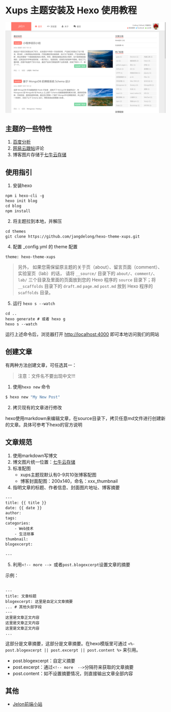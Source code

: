 # Xups 主题安装及 Hexo 使用教程
![预览](./xups.png)
## 主题的一些特性

1. [百度分析](http://tongji.baidu.com/web/welcome/login)
2. [网易云跟帖](https://gentie.163.com/)评论
3. 博客图片存储于[七牛云存储](http://www.qiniu.com/)

## 使用指引

1. 安装hexo

  ```
  npm i hexo-cli -g
  hexo init blog
  cd blog
  npm install
  ```

2. 将主题拉到本地，并解压

  ```
  cd themes
  git clone https://github.com/jangdelong/hexo-theme-xups.git
  ```

4. 配置 _config.yml 的 theme 配置

  ```
  theme: hexo-theme-xups
  ```
  >另外，
  如果您需保留原主题的关于页（about）、留言页面（comment）、实验室页（lab）的话，
  请将 `__source/` 目录下的 `about/`、`comment/`、`lab/` 三个目录及里面的页面放到您的 Hexo 程序的 `source` 目录下；将 `__scaffolds` 目录下的 `draft.md` `page.md` `post.md` 放到 Hexo 程序的 `scaffolds` 目录。

5. 运行 `hexo s --watch`
  
  ```
  cd ..
  hexo generate # 或者 hexo g
  hexo s --watch
  ```
  
  运行上述命令后，浏览器打开 [http://localhost:4000](http://localhost:4000) 即可本地访问我们的网站
    
## 创建文章

有两种方法创建文章，可任选其一：

> 注意：文件名不要出现中文!!!

1. 使用`hexo new` 命令
  
  ``` bash
  $ hexo new "My New Post"
  ```

2. 拷贝现有的文章进行修改
  
  hexo使用markdown来编辑文章，在source目录下，拷贝任意md文件进行创建新的文章。具体可参考下hexo的官方说明

## 文章规范

1. 使用markdown写博文 
2. 博文图片统一位置：[七牛云存储](http://www.qiniu.com/)
3. 标准配图
   - xups主题现默认有0-9共10张博客配图
   - 博客封面配图：200x140，命名：xxx_thumbnail
4. 指明文章的标题、作者信息、封面图片地址、博客摘要

  ```
  ---
  title: {{ title }}
  date: {{ date }}
  author:
  tags:
  categories:
      - Web技术
      - 生活琐事
  thumbnail:
  blogexcerpt:

  ---

  ```

5. 利用`<!-- more --> `或者`post.blogexcerpt`设置文章的摘要

  示例：
  
  ```
    
  ---
  title: 文章标题
  blogexcerpt: 这里是自定义文章摘要
  ... # 其他头部字段
  ---
  这里是文章正文内容
  这里是文章正文内容
  这里是文章正文内容
  ...

  ```
  
  这部分是文章摘要，这部分是文章摘要。在hexo模版里可通过 `<%- post.blogexcerpt || post.excerpt || post.content %>` 来引用。
  - post.blogexcerpt：自定义摘要
  - post.excerpt：通过`<!-- more  -->`分隔符来获取的文章摘要
  - post.content：如不设置摘要情况，则直接输出文章全部内容
    
## 其他

- [Jelon前端小站](http://jelon.top)
